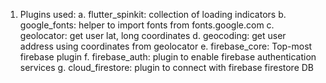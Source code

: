 

1. Plugins used:
  a. flutter_spinkit: collection of loading indicators 
  b. google_fonts: helper to import fonts from fonts.google.com
  c. geolocator: get user lat, long coordinates
  d. geocoding: get user address using coordinates from geolocator
  e. firebase_core: Top-most firebase plugin 
  f. firebase_auth: plugin to enable firebase authentication services
  g. cloud_firestore: plugin to connect with firebase firestore DB
